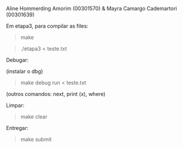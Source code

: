 Aline Hommerding Amorim (00301570) & Mayra Camargo Cademartori (00301639)

Em etapa3, para compilar as files:

> make

> ./etapa3 < teste.txt

Debugar:

(instalar o dbg)

> make debug
> run < teste.txt

(outros comandos: next, print (x), where)

Limpar:

> make clear

Entregar:

> make submit
